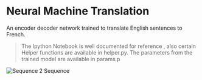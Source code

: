 # Neural Machine Translation 
An encoder decoder network trained to translate English sentences to French.
>The Ipython Notebook is well documented for reference , also certain Helper functions are available in helper.py.
The parameters from the trained model are available in params.p 

![Sequence 2 Sequence ](https://github.com/vishalgolcha/Neural-Machine-Translation/blob/master/Images/sequence-to-sequence-training-decoder.png)
